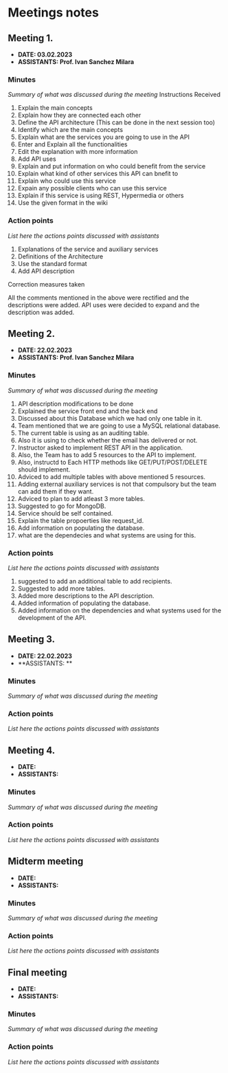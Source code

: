 # Meetings notes

## Meeting 1.
* **DATE: 03.02.2023**
* **ASSISTANTS: Prof. Ivan Sanchez Milara**

### Minutes
*Summary of what was discussed during the meeting*
Instructions Received

1. Explain the main concepts
2. Explain how they are connected each other
3. Define the API architecture (This can be done in the next session too)
4. Identify which are the main concepts
5. Explain what are the services you are going to use in the API
6. Enter and Explain all the functionalities
7. Edit the explanation with more information
8. Add API uses
9. Explain and put information on who could benefit from the service
10. Explain what kind of other services this API can bnefit to
11. Explain who could use this service
12. Expain any possible clients who can use this service
13. Explain if this service is using REST, Hypermedia or others
14. Use the given format in the wiki

### Action points
*List here the actions points discussed with assistants*

1. Explanations of the service and auxiliary services
2. Definitions of the Architecture
3. Use the standard format
4. Add API description

Correction measures taken

All the comments mentioned in the above were rectified and the descriptions were added. API uses were decided to expand and the description was added.


## Meeting 2.
* **DATE: 22.02.2023**
* **ASSISTANTS: Prof. Ivan Sanchez Milara**

### Minutes
*Summary of what was discussed during the meeting*

1. API description modifications to be done
2. Explained the service front end and the back end
3. Discussed about this Database which we had only one table in it. 
4. Team mentioned that we are going to use a MySQL relational database. 
5. The current table is using as an auditing table.
6. Also it is using to check whether the email has delivered or not.
7. Instructor asked to implement REST API in the application.
8. Also, the Team has to add 5 resources to the API to implement.
9. Also, instructd to Each HTTP methods like GET/PUT/POST/DELETE should implement.
10. Adviced to add multiple tables with above mentioned 5 resources.
11. Adding external auxiliary services is not that compulsory but the team can add them if they want.
12. Adviced to plan to add atleast 3 more tables.
13. Suggested to go for MongoDB.
14. Service should be self contained.
15. Explain the table propoerties like request_id.
16. Add information on populating the database.
17. what are the dependecies and what systems are using for this.

### Action points
*List here the actions points discussed with assistants*

1. suggested to add an additional table to add recipients.
2. Suggested to add more tables.
3. Added more descriptions to the API description.
4. Added information of populating the database.
5. Added information on the dependencies and what systems used for the development of the API.


## Meeting 3.
* **DATE: 22.02.2023**
* **ASSISTANTS: **

### Minutes
*Summary of what was discussed during the meeting*

### Action points
*List here the actions points discussed with assistants*




## Meeting 4.
* **DATE:**
* **ASSISTANTS:**

### Minutes
*Summary of what was discussed during the meeting*

### Action points
*List here the actions points discussed with assistants*




## Midterm meeting
* **DATE:**
* **ASSISTANTS:**

### Minutes
*Summary of what was discussed during the meeting*

### Action points
*List here the actions points discussed with assistants*




## Final meeting
* **DATE:**
* **ASSISTANTS:**

### Minutes
*Summary of what was discussed during the meeting*

### Action points
*List here the actions points discussed with assistants*




